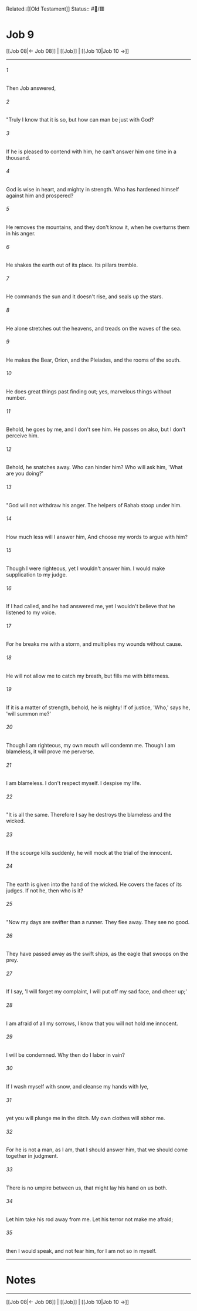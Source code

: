 Related::[[Old Testament]]
Status:: #📖/🟥
# Job 9

[[Job 08|← Job 08]] | [[Job]] | [[Job 10|Job 10 →]]
***



###### 1 
Then Job answered, 

###### 2 
"Truly I know that it is so, but how can man be just with God? 

###### 3 
If he is pleased to contend with him, he can't answer him one time in a thousand. 

###### 4 
God is wise in heart, and mighty in strength. Who has hardened himself against him and prospered? 

###### 5 
He removes the mountains, and they don't know it, when he overturns them in his anger. 

###### 6 
He shakes the earth out of its place. Its pillars tremble. 

###### 7 
He commands the sun and it doesn't rise, and seals up the stars. 

###### 8 
He alone stretches out the heavens, and treads on the waves of the sea. 

###### 9 
He makes the Bear, Orion, and the Pleiades, and the rooms of the south. 

###### 10 
He does great things past finding out; yes, marvelous things without number. 

###### 11 
Behold, he goes by me, and I don't see him. He passes on also, but I don't perceive him. 

###### 12 
Behold, he snatches away. Who can hinder him? Who will ask him, 'What are you doing?' 

###### 13 
"God will not withdraw his anger. The helpers of Rahab stoop under him. 

###### 14 
How much less will I answer him, And choose my words to argue with him? 

###### 15 
Though I were righteous, yet I wouldn't answer him. I would make supplication to my judge. 

###### 16 
If I had called, and he had answered me, yet I wouldn't believe that he listened to my voice. 

###### 17 
For he breaks me with a storm, and multiplies my wounds without cause. 

###### 18 
He will not allow me to catch my breath, but fills me with bitterness. 

###### 19 
If it is a matter of strength, behold, he is mighty! If of justice, 'Who,' says he, 'will summon me?' 

###### 20 
Though I am righteous, my own mouth will condemn me. Though I am blameless, it will prove me perverse. 

###### 21 
I am blameless. I don't respect myself. I despise my life. 

###### 22 
"It is all the same. Therefore I say he destroys the blameless and the wicked. 

###### 23 
If the scourge kills suddenly, he will mock at the trial of the innocent. 

###### 24 
The earth is given into the hand of the wicked. He covers the faces of its judges. If not he, then who is it? 

###### 25 
"Now my days are swifter than a runner. They flee away. They see no good. 

###### 26 
They have passed away as the swift ships, as the eagle that swoops on the prey. 

###### 27 
If I say, 'I will forget my complaint, I will put off my sad face, and cheer up;' 

###### 28 
I am afraid of all my sorrows, I know that you will not hold me innocent. 

###### 29 
I will be condemned. Why then do I labor in vain? 

###### 30 
If I wash myself with snow, and cleanse my hands with lye, 

###### 31 
yet you will plunge me in the ditch. My own clothes will abhor me. 

###### 32 
For he is not a man, as I am, that I should answer him, that we should come together in judgment. 

###### 33 
There is no umpire between us, that might lay his hand on us both. 

###### 34 
Let him take his rod away from me. Let his terror not make me afraid; 

###### 35 
then I would speak, and not fear him, for I am not so in myself.

---
# Notes


***
[[Job 08|← Job 08]] | [[Job]] | [[Job 10|Job 10 →]]
